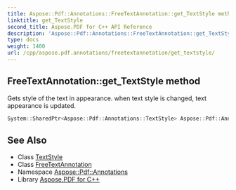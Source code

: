 ```yaml
---
title: Aspose::Pdf::Annotations::FreeTextAnnotation::get_TextStyle method
linktitle: get_TextStyle
second_title: Aspose.PDF for C++ API Reference
description: 'Aspose::Pdf::Annotations::FreeTextAnnotation::get_TextStyle method. Gets style of the text in appearance. when text style is changed, text appearance is updated in C++.'
type: docs
weight: 1400
url: /cpp/aspose.pdf.annotations/freetextannotation/get_textstyle/
---
```

## FreeTextAnnotation::get_TextStyle method


Gets style of the text in appearance. when text style is changed, text appearance is updated.

```cpp
System::SharedPtr<Aspose::Pdf::Annotations::TextStyle> Aspose::Pdf::Annotations::FreeTextAnnotation::get_TextStyle()
```

## See Also

* Class [TextStyle](../../textstyle/)
* Class [FreeTextAnnotation](../)
* Namespace [Aspose::Pdf::Annotations](../../)
* Library [Aspose.PDF for C++](../../../)
